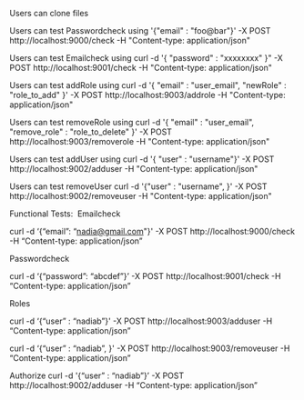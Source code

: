 Users can clone files 

Users can test Passwordcheck using '{"email" : "foo@bar"}' -X POST http://localhost:9000/check -H "Content-type: application/json"

Users can test Emailcheck using curl -d '{ "password" : "xxxxxxxx" }" -X POST http://localhost:9001/check  -H "Content-type: application/json"

Users can test addRole using curl -d '{ "email" : "user_email", "newRole" : "role_to_add" }' -X POST http://localhost:9003/addrole  -H "Content-type: application/json"

Users can test removeRole using curl -d '{ "email" : "user_email", "remove_role" : "role_to_delete" }' -X POST http://localhost:9003/removerole  -H "Content-type: application/json"

Users can test addUser using curl -d '{ "user" :  "username"}' -X POST http://localhost:9002/adduser -H "Content-type: application/json"

Users can test removeUser curl -d '{"user" : "username", }' -X POST http://localhost:9002/removeuser  -H "Content-type: application/json"

Functional Tests: 
Emailcheck

curl -d ‘{“email”: “nadia@gmail.com"}' -X POST http://localhost:9000/check -H “Content-type: application/json”  

Passwordcheck

curl -d ‘{“password”: “abcdef”}’ -X POST http://localhost:9001/check -H “Content-type: application/json”  

Roles

curl -d ‘{“user” :  “nadiab”}' -X POST http://localhost:9003/adduser -H “Content-type: application/json”

curl -d ‘{“user” : “nadiab”, }' -X POST http://localhost:9003/removeuser  -H “Content-type: application/json”


Authorize 
curl -d '{“user” :  “nadiab”}’ -X POST http://localhost:9002/adduser -H “Content-type: application/json”
